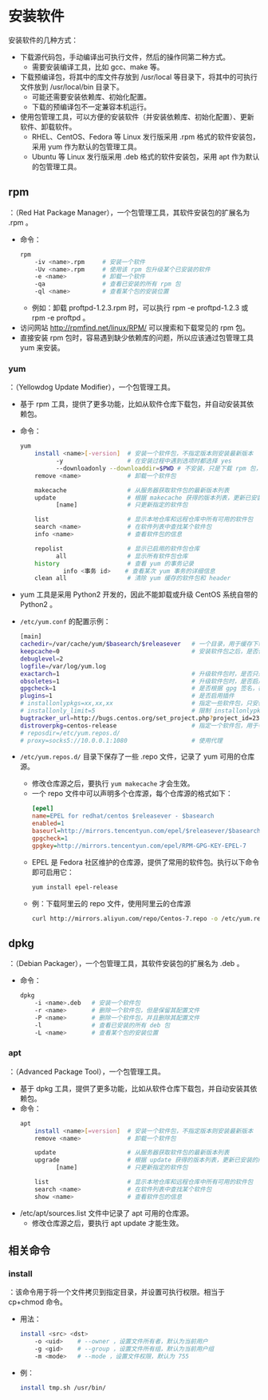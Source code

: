 # 安装软件

安装软件的几种方式：
- 下载源代码包，手动编译出可执行文件，然后的操作同第二种方式。
  - 需要安装编译工具，比如 gcc、make 等。
- 下载预编译包，将其中的库文件存放到 /usr/local 等目录下，将其中的可执行文件放到 /usr/local/bin 目录下。
  - 可能还需要安装依赖库、初始化配置。
  - 下载的预编译包不一定兼容本机运行。
- 使用包管理工具，可以方便的安装软件（并安装依赖库、初始化配置）、更新软件、卸载软件。
  - RHEL、CentOS、Fedora 等 Linux 发行版采用  .rpm 格式的软件安装包，采用 yum 作为默认的包管理工具。
  - Ubuntu 等 Linux 发行版采用 .deb 格式的软件安装包，采用 apt 作为默认的包管理工具。

## rpm

：（Red Hat Package Manager），一个包管理工具，其软件安装包的扩展名为 .rpm 。
- 命令：
  ```sh
  rpm
      -iv <name>.rpm     # 安装一个软件
      -Uv <name>.rpm     # 使用该 rpm 包升级某个已安装的软件
      -e <name>          # 卸载一个软件
      -qa                # 查看已安装的所有 rpm 包
      -ql <name>         # 查看某个包的安装位置
  ```
  - 例如：卸载 proftpd-1.2.3.rpm 时，可以执行 rpm -e proftpd-1.2.3 或 rpm -e proftpd 。
- 访问网站 <http://rpmfind.net/linux/RPM/> 可以搜索和下载常见的 rpm 包。
- 直接安装 rpm 包时，容易遇到缺少依赖库的问题，所以应该通过包管理工具 yum 来安装。

### yum

：（Yellowdog Update Modifier），一个包管理工具。
- 基于 rpm 工具，提供了更多功能，比如从软件仓库下载包，并自动安装其依赖包。
- 命令：
  ```sh
  yum
      install <name>[-version]  # 安装一个软件包，不指定版本则安装最新版本
            -y                  # 在安装过程中遇到选项时都选择 yes
            --downloadonly --downloaddir=$PWD # 不安装，只是下载 rpm 包，包括所有依赖包，保存到当前目录
      remove <name>             # 卸载一个软件包

      makecache                 # 从服务器获取软件包的最新版本列表
      update                    # 根据 makecache 获得的版本列表，更新已安装的所有软件包
            [name]              # 只更新指定的软件包

      list                      # 显示本地仓库和远程仓库中所有可用的软件包
      search <name>             # 在软件列表中查找某个软件包
      info <name>               # 查看软件包的信息

      repolist                  # 显示已启用的软件包仓库
            all                 # 显示所有软件包仓库
      history                   # 查看 yum 的事务记录
              info <事务 id>    # 查看某次 yum 事务的详细信息
      clean all                 # 清除 yum 缓存的软件包和 header
  ```

- yum 工具是采用 Python2 开发的，因此不能卸载或升级 CentOS 系统自带的 Python2 。
- `/etc/yum.conf` 的配置示例：
  ```sh
  [main]
  cachedir=/var/cache/yum/$basearch/$releasever   # 一个目录，用于缓存下载的软件包
  keepcache=0                                     # 安装软件包之后，是否保留其缓存
  debuglevel=2
  logfile=/var/log/yum.log
  exactarch=1                                     # 升级软件包时，是否只采用 CPU 架构一致的软件包
  obsoletes=1                                     # 升级软件包时，是否启用过时处理逻辑
  gpgcheck=1                                      # 是否根据 gpg 签名，检查下载的文件是否被篡改
  plugins=1                                       # 是否启用插件
  # installonlypkgs=xx,xx,xx                      # 指定一些软件包，只安装，不升级
  # installonly_limit=5                           # 限制 installonlypkgs 中每个软件包可安装的版本数
  bugtracker_url=http://bugs.centos.org/set_project.php?project_id=23&ref=http://bugs.centos.org/bug_report_page.php?category=yum
  distroverpkg=centos-release                     # 指定一个软件包，用于判断当前 Linux 发行版的版本
  # reposdir=/etc/yum.repos.d/
  # proxy=socks5://10.0.0.1:1080                  # 使用代理
  ```
- `/etc/yum.repos.d/` 目录下保存了一些 .repo 文件，记录了 yum 可用的仓库源。
  - 修改仓库源之后，要执行 `yum makecache` 才会生效。
  - 一个 repo 文件中可以声明多个仓库源，每个仓库源的格式如下：
    ```ini
    [epel]                                                            # 仓库源的唯一标识符
    name=EPEL for redhat/centos $releasever - $basearch               # 仓库源的名称描述
    enabled=1                                                         # 是否启用
    baseurl=http://mirrors.tencentyun.com/epel/$releasever/$basearch/ # 基础链接
    gpgcheck=1                                                        # 是否检验文件
    gpgkey=http://mirrors.tencentyun.com/epel/RPM-GPG-KEY-EPEL-7      # 如果检验文件，则需要指定公钥文件
    ```
  - EPEL 是 Fedora 社区维护的仓库源，提供了常用的软件包。执行以下命令即可启用它：
    ```sh
    yum install epel-release
    ```
  - 例：下载阿里云的 repo 文件，使用阿里云的仓库源
    ```sh
    curl http://mirrors.aliyun.com/repo/Centos-7.repo -o /etc/yum.repos.d/CentOS-7-aliyun.repo
    ```

## dpkg

：（Debian Packager），一个包管理工具，其软件安装包的扩展名为 .deb 。
- 命令：
  ```sh
  dpkg
      -i <name>.deb   # 安装一个软件包
      -r <name>       # 删除一个软件包，但是保留其配置文件
      -P <name>       # 删除一个软件包，并且删除其配置文件
      -l              # 查看已安装的所有 deb 包
      -L <name>       # 查看某个包的安装位置
  ```

### apt

：（Advanced Package Tool），一个包管理工具。
- 基于 dpkg 工具，提供了更多功能，比如从软件仓库下载包，并自动安装其依赖包。
- 命令：
  ```sh
  apt
      install <name>[=version]  # 安装一个软件包，不指定版本则安装最新版本
      remove <name>             # 卸载一个软件包

      update                    # 从服务器获取软件包的最新版本列表
      upgrade                   # 根据 update 获得的版本列表，更新已安装的所有软件包
            [name]              # 只更新指定的软件包

      list                      # 显示本地仓库和远程仓库中所有可用的软件包
      search <name>             # 在软件列表中查找某个软件包
      show <name>               # 查看软件包的信息
  ```
- /etc/apt/sources.list 文件中记录了 apt 可用的仓库源。
  - 修改仓库源之后，要执行 apt update 才能生效。

## 相关命令

### install

：该命令用于将一个文件拷贝到指定目录，并设置可执行权限。相当于 cp+chmod 命令。
- 用法：
  ```sh
  install <src> <dst>
      -o <uid>    # --owner ，设置文件所有者，默认为当前用户
      -g <gid>    # --group ，设置文件所有组，默认为当前用户组
      -m <mode>   # --mode ，设置文件权限，默认为 755
  ```
- 例：
  ```sh
  install tmp.sh /usr/bin/
  ```
